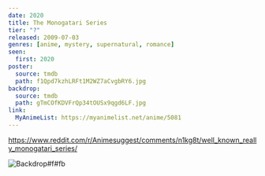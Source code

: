 ```yaml
---
date: 2020
title: The Monogatari Series
tier: "?"
released: 2009-07-03
genres: [anime, mystery, supernatural, romance]
seen:
  first: 2020
poster:
  source: tmdb
  path: f1Qpd7kzhLRFt1M2WZ7aCvgbRY6.jpg
backdrop:
  source: tmdb
  path: gTmCOfKDVFrQp34tOUSx9qgd6LF.jpg
link:
  MyAnimeList: https://myanimelist.net/anime/5081
---
```


<https://www.reddit.com/r/Animesuggest/comments/n1kg8t/well_known_really_monogatari_series/>

![Backdrop#f#fb](https://image.tmdb.org/t/p/w1280/jsK6AVtQ7ANFBWSN6MRjJZVRdzQ.jpg "Source: TMDB")
